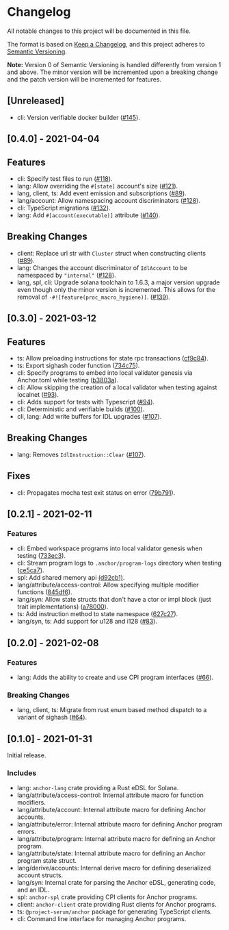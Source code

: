 # Changelog

All notable changes to this project will be documented in this file.

The format is based on [Keep a Changelog](https://keepachangelog.com/en/1.0.0/),
and this project adheres to [Semantic Versioning](https://semver.org/spec/v2.0.0.html).

**Note:** Version 0 of Semantic Versioning is handled differently from version 1 and above.
The minor version will be incremented upon a breaking change and the patch version will be
incremented for features.

## [Unreleased]

* cli: Version verifiable docker builder ([#145](https://github.com/project-serum/anchor/pull/145)).

## [0.4.0] - 2021-04-04

## Features

* cli: Specify test files to run ([#118](https://github.com/project-serum/anchor/pull/118)).
* lang: Allow overriding the `#[state]` account's size ([#121](https://github.com/project-serum/anchor/pull/121)).
* lang, client, ts: Add event emission and subscriptions ([#89](https://github.com/project-serum/anchor/pull/89)).
* lang/account: Allow namespacing account discriminators ([#128](https://github.com/project-serum/anchor/pull/128)).
* cli: TypeScript migrations ([#132](https://github.com/project-serum/anchor/pull/132)).
* lang: Add `#[account(executable)]` attribute ([#140](https://github.com/project-serum/anchor/pull/140)).

## Breaking Changes

* client: Replace url str with `Cluster` struct when constructing clients ([#89](https://github.com/project-serum/anchor/pull/89)).
* lang: Changes the account discriminator of `IdlAccount` to be namespaced by `"internal"` ([#128](https://github.com/project-serum/anchor/pull/128)).
* lang, spl, cli: Upgrade solana toolchain to 1.6.3, a major version upgrade even though only the minor version is incremented. This allows for the removal of `-#![feature(proc_macro_hygiene)]`. ([#139](https://github.com/project-serum/anchor/pull/139)).

## [0.3.0] - 2021-03-12

## Features

* ts: Allow preloading instructions for state rpc transactions ([cf9c84](https://github.com/project-serum/anchor/commit/cf9c847e4144989b5bc1936149d171e90204777b)).
* ts: Export sighash coder function ([734c75](https://github.com/project-serum/anchor/commit/734c751882f43beec7ea3f0f4d988b502e3f24e4)).
* cli: Specify programs to embed into local validator genesis via Anchor.toml while testing ([b3803a](https://github.com/project-serum/anchor/commit/b3803aec03fbbae1a794c9aa6a789e6cb58fda99)).
* cli: Allow skipping the creation of a local validator when testing against localnet ([#93](https://github.com/project-serum/anchor/pull/93)).
* cli: Adds support for tests with Typescript ([#94](https://github.com/project-serum/anchor/pull/94)).
* cli: Deterministic and verifiable builds ([#100](https://github.com/project-serum/anchor/pull/100)).
* cli, lang: Add write buffers for IDL upgrades ([#107](https://github.com/project-serum/anchor/pull/107)).

## Breaking Changes

* lang: Removes `IdlInstruction::Clear` ([#107](https://github.com/project-serum/anchor/pull/107)).

## Fixes

* cli: Propagates mocha test exit status on error ([79b791](https://github.com/project-serum/anchor/commit/79b791ffa85ffae5b6163fa853562aa568650f21)).

## [0.2.1] - 2021-02-11

### Features

* cli: Embed workspace programs into local validator genesis when testing ([733ec3](https://github.com/project-serum/anchor/commit/733ec300b0308e7d007873b0975585d836333fd4)).
* cli: Stream program logs to `.anchor/program-logs` directory when testing ([ce5ca7](https://github.com/project-serum/anchor/commit/ce5ca7ddab6e0fd579deddcd02094b3f798bbe6a)).
* spl: Add shared memory api [(d92cb1)](https://github.com/project-serum/anchor/commit/d92cb1516b78696d1257e41d0c5ac6821716300e).
* lang/attribute/access-control: Allow specifying multiple modifier functions ([845df6](https://github.com/project-serum/anchor/commit/845df6d1960bb544fa0f2e3331ec79cc804edeb6)).
* lang/syn: Allow state structs that don't have a ctor or impl block (just trait implementations) ([a78000](https://github.com/project-serum/anchor/commit/a7800026833d64579e5b19c90d724ecc20d2a455)).
* ts: Add instruction method to state namespace ([627c27](https://github.com/project-serum/anchor/commit/627c275e9cdf3dafafcf44473ba8146cc7979d44)).
* lang/syn, ts: Add support for u128 and i128 ([#83](https://github.com/project-serum/anchor/pull/83)).

## [0.2.0] - 2021-02-08

### Features

* lang: Adds the ability to create and use CPI program interfaces ([#66](https://github.com/project-serum/anchor/pull/66/files?file-filters%5B%5D=)).

### Breaking Changes

* lang, client, ts: Migrate from rust enum based method dispatch to a variant of sighash ([#64](https://github.com/project-serum/anchor/pull/64)).

## [0.1.0] - 2021-01-31

Initial release.

### Includes

* lang: `anchor-lang` crate providing a Rust eDSL for Solana.
* lang/attribute/access-control: Internal attribute macro for function modifiers.
* lang/attribute/account: Internal attribute macro for defining Anchor accounts.
* lang/attribute/error: Internal attribute macro for defining Anchor program errors.
* lang/attribute/program: Internal attribute macro for defining an Anchor program.
* lang/attribute/state: Internal attribute macro for defining an Anchor program state struct.
* lang/derive/accounts: Internal derive macro for defining deserialized account structs.
* lang/syn: Internal crate for parsing the Anchor eDSL, generating code, and an IDL.
* spl: `anchor-spl` crate providing CPI clients for Anchor programs.
* client: `anchor-client` crate providing Rust clients for Anchor programs.
* ts: `@project-serum/anchor` package for generating TypeScript clients.
* cli: Command line interface for managing Anchor programs.
